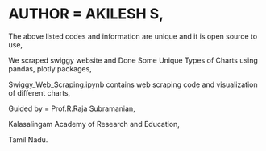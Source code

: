 # AUTHOR = AKILESH S,
The above listed codes and information are unique and it is open source to use,

We scraped swiggy website and Done Some Unique Types of Charts using pandas, plotly packages,

Swiggy_Web_Scraping.ipynb contains web scraping code and visualization of different charts,

Guided by = Prof.R.Raja Subramanian,

Kalasalingam Academy of Research and Education,

Tamil Nadu.
